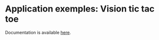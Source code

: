 # Application exemples: Vision tic tac toe

Documentation is available [here](https://www.docs.niryo.com/applications/ned/source/tutorials/control_ned_matlab_inverse_kinematics).
